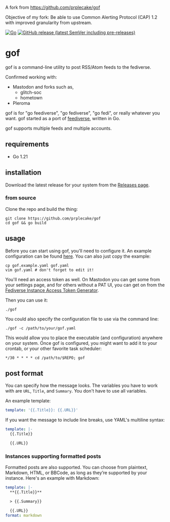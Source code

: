 A fork from https://github.com/prplecake/gof

Objective of my fork: Be able to use Common Alerting Protocol (CAP) 1.2 with improved granularity from upstream.



[![Go](https://github.com/prplecake/gof/actions/workflows/go.yml/badge.svg)](https://github.com/prplecake/gof/actions/workflows/go.yml)
[![GitHub release (latest SemVer including pre-releases)](https://img.shields.io/github/v/release/prplecake/gof?include_prereleases)](https://github.com/prplecake/gof/releases/latest)

# gof

gof is a command-line utility to post RSS/Atom feeds to the fediverse.

Confirmed working with:

* Mastodon and forks such as,
  * glitch-soc
  * hometown
* Pleroma

gof is for "go feediverse", "go fediverse", "go fedi", or really
whatever you want. gof started as a port of [feediverse][feediverse],
written in Go.

gof supports multiple feeds and multiple accounts.

[feediverse]: https://github.com/edsu/feediverse

## requirements

* Go 1.21

## installation

Download the latest release for your system from the
[Releases page](https://github.com/prplecake/gof/releases/latest).

### from source

Clone the repo and build the thing:

```shell
git clone https://github.com/prplecake/gof
cd gof && go build
```

## usage

Before you can start using gof, you'll need to configure it. An example
configuration can be found [here][config-blob]. You can also just copy
the example:

```shell
cp gof.example.yaml gof.yaml
vim gof.yaml # don't forget to edit it!
```

You'll need an access token as well. On Mastodon you can get some from
your settings page, and for others without a PAT UI, you can get on from
the [Fediverse Instance Access Token Generator][fediverse-access-token].

[fediverse-access-token]:https://tools.splat.soy/pleroma-access-token/

Then you can use it:

```shell
./gof
```

You could also specify the configuration file to use via the command
line:

```shell
./gof -c /path/to/your/gof.yaml
```

This would allow you to place the executable (and configuration)
anywhere on your system. Once gof is configured, you might want to add
it to your crontab, or your other favorite task scheduler:

```text
*/30 * * * * cd /path/to/$REPO; gof
```

[config-blob]:https://github.com/prplecake/gof/blob/master/gof.example.yaml

## post format

You can specify how the message looks. The variables you have to work
with are `URL`, `Title`, and `Summary`. You don't have to use all
variables.

An example template:

```yaml
template: '{{.Title}}: {{.URL}}'
```

If you want the message to include line breaks, use YAML's multiline
syntax:

```yaml
template: |-
  {{.Title}}

  {{.URL}}
```

### Instances supporting formatted posts

Formatted posts are also supported. You can choose from plaintext,
Markdown, HTML, or BBCode, as long as they’re supported by your
instance. Here's an example with Markdown:

```yaml
template: |-
  **{{.Title}}**

  > {{.Summary}}

  {{.URL}}
format: markdown
```

